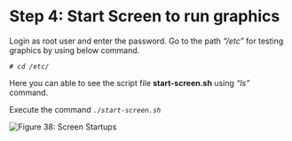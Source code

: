 # Step 4: Start Screen to run graphics

Login as root user and enter the password. Go to the path _“/etc”_ for testing graphics by using below command.

_`# cd /etc/`_

Here you can able to see the script file **start-screen.sh** using _“ls”_ command.

Execute the command _`./start-screen.sh`_

![Figure 38: Screen Startups](broken-reference)
